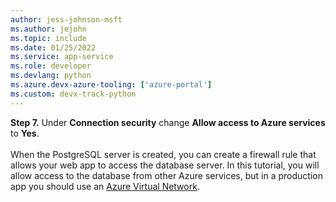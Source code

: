 ```yaml
---
author: jess-johnson-msft
ms.author: jejohn
ms.topic: include
ms.date: 01/25/2022
ms.service: app-service
ms.role: developer
ms.devlang: python
ms.azure.devx-azure-tooling: ['azure-portal']
ms.custom: devx-track-python
---
```


**Step 7.** Under **Connection security** change **Allow access to Azure services** to **Yes**.
<br/><br/>
When the PostgreSQL server is created, you can create a firewall rule that allows your web app to access the database server. In this tutorial, you will allow access to the database from other Azure services, but in a production app you should use an [Azure Virtual Network](/azure/virtual-network/virtual-networks-overview).
